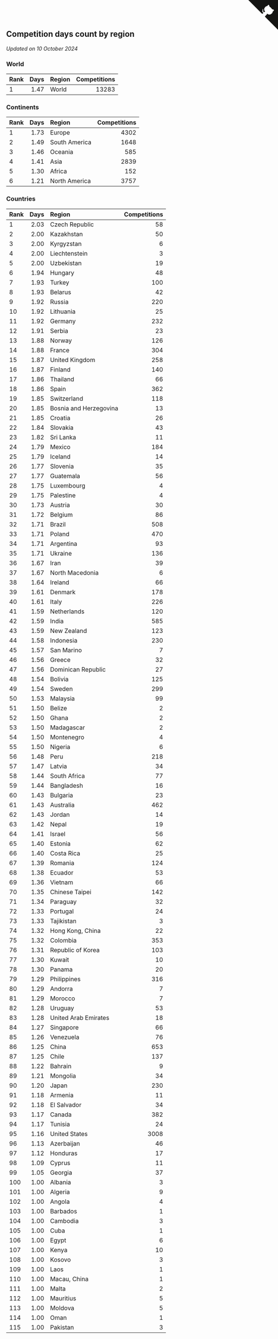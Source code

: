 ## Competition days count by region

*Updated on 10 October 2024*


### World

| Rank | Days | Region | Competitions |
| :--- | ---: | :--- | ---: |
| 1 | 1.47 | World | 13283 |

### Continents

| Rank | Days | Region | Competitions |
| :--- | ---: | :--- | ---: |
| 1 | 1.73 | Europe | 4302 |
| 2 | 1.49 | South America | 1648 |
| 3 | 1.46 | Oceania | 585 |
| 4 | 1.41 | Asia | 2839 |
| 5 | 1.30 | Africa | 152 |
| 6 | 1.21 | North America | 3757 |

### Countries

| Rank | Days | Region | Competitions |
| :--- | ---: | :--- | ---: |
| 1 | 2.03 | Czech Republic | 58 |
| 2 | 2.00 | Kazakhstan | 50 |
| 3 | 2.00 | Kyrgyzstan | 6 |
| 4 | 2.00 | Liechtenstein | 3 |
| 5 | 2.00 | Uzbekistan | 19 |
| 6 | 1.94 | Hungary | 48 |
| 7 | 1.93 | Turkey | 100 |
| 8 | 1.93 | Belarus | 42 |
| 9 | 1.92 | Russia | 220 |
| 10 | 1.92 | Lithuania | 25 |
| 11 | 1.92 | Germany | 232 |
| 12 | 1.91 | Serbia | 23 |
| 13 | 1.88 | Norway | 126 |
| 14 | 1.88 | France | 304 |
| 15 | 1.87 | United Kingdom | 258 |
| 16 | 1.87 | Finland | 140 |
| 17 | 1.86 | Thailand | 66 |
| 18 | 1.86 | Spain | 362 |
| 19 | 1.85 | Switzerland | 118 |
| 20 | 1.85 | Bosnia and Herzegovina | 13 |
| 21 | 1.85 | Croatia | 26 |
| 22 | 1.84 | Slovakia | 43 |
| 23 | 1.82 | Sri Lanka | 11 |
| 24 | 1.79 | Mexico | 184 |
| 25 | 1.79 | Iceland | 14 |
| 26 | 1.77 | Slovenia | 35 |
| 27 | 1.77 | Guatemala | 56 |
| 28 | 1.75 | Luxembourg | 4 |
| 29 | 1.75 | Palestine | 4 |
| 30 | 1.73 | Austria | 30 |
| 31 | 1.72 | Belgium | 86 |
| 32 | 1.71 | Brazil | 508 |
| 33 | 1.71 | Poland | 470 |
| 34 | 1.71 | Argentina | 93 |
| 35 | 1.71 | Ukraine | 136 |
| 36 | 1.67 | Iran | 39 |
| 37 | 1.67 | North Macedonia | 6 |
| 38 | 1.64 | Ireland | 66 |
| 39 | 1.61 | Denmark | 178 |
| 40 | 1.61 | Italy | 226 |
| 41 | 1.59 | Netherlands | 120 |
| 42 | 1.59 | India | 585 |
| 43 | 1.59 | New Zealand | 123 |
| 44 | 1.58 | Indonesia | 230 |
| 45 | 1.57 | San Marino | 7 |
| 46 | 1.56 | Greece | 32 |
| 47 | 1.56 | Dominican Republic | 27 |
| 48 | 1.54 | Bolivia | 125 |
| 49 | 1.54 | Sweden | 299 |
| 50 | 1.53 | Malaysia | 99 |
| 51 | 1.50 | Belize | 2 |
| 52 | 1.50 | Ghana | 2 |
| 53 | 1.50 | Madagascar | 2 |
| 54 | 1.50 | Montenegro | 4 |
| 55 | 1.50 | Nigeria | 6 |
| 56 | 1.48 | Peru | 218 |
| 57 | 1.47 | Latvia | 34 |
| 58 | 1.44 | South Africa | 77 |
| 59 | 1.44 | Bangladesh | 16 |
| 60 | 1.43 | Bulgaria | 23 |
| 61 | 1.43 | Australia | 462 |
| 62 | 1.43 | Jordan | 14 |
| 63 | 1.42 | Nepal | 19 |
| 64 | 1.41 | Israel | 56 |
| 65 | 1.40 | Estonia | 62 |
| 66 | 1.40 | Costa Rica | 25 |
| 67 | 1.39 | Romania | 124 |
| 68 | 1.38 | Ecuador | 53 |
| 69 | 1.36 | Vietnam | 66 |
| 70 | 1.35 | Chinese Taipei | 142 |
| 71 | 1.34 | Paraguay | 32 |
| 72 | 1.33 | Portugal | 24 |
| 73 | 1.33 | Tajikistan | 3 |
| 74 | 1.32 | Hong Kong, China | 22 |
| 75 | 1.32 | Colombia | 353 |
| 76 | 1.31 | Republic of Korea | 103 |
| 77 | 1.30 | Kuwait | 10 |
| 78 | 1.30 | Panama | 20 |
| 79 | 1.29 | Philippines | 316 |
| 80 | 1.29 | Andorra | 7 |
| 81 | 1.29 | Morocco | 7 |
| 82 | 1.28 | Uruguay | 53 |
| 83 | 1.28 | United Arab Emirates | 18 |
| 84 | 1.27 | Singapore | 66 |
| 85 | 1.26 | Venezuela | 76 |
| 86 | 1.25 | China | 653 |
| 87 | 1.25 | Chile | 137 |
| 88 | 1.22 | Bahrain | 9 |
| 89 | 1.21 | Mongolia | 34 |
| 90 | 1.20 | Japan | 230 |
| 91 | 1.18 | Armenia | 11 |
| 92 | 1.18 | El Salvador | 34 |
| 93 | 1.17 | Canada | 382 |
| 94 | 1.17 | Tunisia | 24 |
| 95 | 1.16 | United States | 3008 |
| 96 | 1.13 | Azerbaijan | 46 |
| 97 | 1.12 | Honduras | 17 |
| 98 | 1.09 | Cyprus | 11 |
| 99 | 1.05 | Georgia | 37 |
| 100 | 1.00 | Albania | 3 |
| 101 | 1.00 | Algeria | 9 |
| 102 | 1.00 | Angola | 4 |
| 103 | 1.00 | Barbados | 1 |
| 104 | 1.00 | Cambodia | 3 |
| 105 | 1.00 | Cuba | 1 |
| 106 | 1.00 | Egypt | 6 |
| 107 | 1.00 | Kenya | 10 |
| 108 | 1.00 | Kosovo | 3 |
| 109 | 1.00 | Laos | 1 |
| 110 | 1.00 | Macau, China | 1 |
| 111 | 1.00 | Malta | 2 |
| 112 | 1.00 | Mauritius | 5 |
| 113 | 1.00 | Moldova | 5 |
| 114 | 1.00 | Oman | 1 |
| 115 | 1.00 | Pakistan | 3 |


<a href="https://github.com/JustinTimeCuber/wca_statistics" class="github-corner" aria-label="View source on Github"><svg width="80" height="80" viewBox="0 0 250 250" style="fill:#151513; color:#fff; position: absolute; top: 0; border: 0; right: 0;" aria-hidden="true"><path d="M0,0 L115,115 L130,115 L142,142 L250,250 L250,0 Z"></path><path d="M128.3,109.0 C113.8,99.7 119.0,89.6 119.0,89.6 C122.0,82.7 120.5,78.6 120.5,78.6 C119.2,72.0 123.4,76.3 123.4,76.3 C127.3,80.9 125.5,87.3 125.5,87.3 C122.9,97.6 130.6,101.9 134.4,103.2" fill="currentColor" style="transform-origin: 130px 106px;" class="octo-arm"></path><path d="M115.0,115.0 C114.9,115.1 118.7,116.5 119.8,115.4 L133.7,101.6 C136.9,99.2 139.9,98.4 142.2,98.6 C133.8,88.0 127.5,74.4 143.8,58.0 C148.5,53.4 154.0,51.2 159.7,51.0 C160.3,49.4 163.2,43.6 171.4,40.1 C171.4,40.1 176.1,42.5 178.8,56.2 C183.1,58.6 187.2,61.8 190.9,65.4 C194.5,69.0 197.7,73.2 200.1,77.6 C213.8,80.2 216.3,84.9 216.3,84.9 C212.7,93.1 206.9,96.0 205.4,96.6 C205.1,102.4 203.0,107.8 198.3,112.5 C181.9,128.9 168.3,122.5 157.7,114.1 C157.9,116.9 156.7,120.9 152.7,124.9 L141.0,136.5 C139.8,137.7 141.6,141.9 141.8,141.8 Z" fill="currentColor" class="octo-body"></path></svg></a><style>.github-corner:hover .octo-arm{animation:octocat-wave 560ms ease-in-out}@keyframes octocat-wave{0%,100%{transform:rotate(0)}20%,60%{transform:rotate(-25deg)}40%,80%{transform:rotate(10deg)}}@media (max-width:500px){.github-corner:hover .octo-arm{animation:none}.github-corner .octo-arm{animation:octocat-wave 560ms ease-in-out}}</style>
